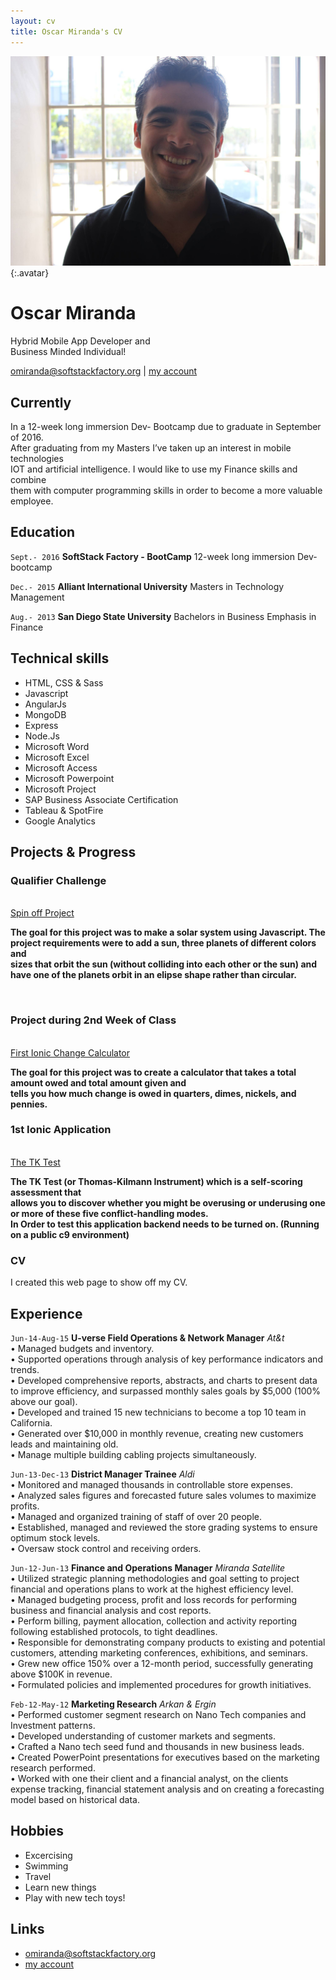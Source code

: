```yaml
---
layout: cv
title: Oscar Miranda's CV
---
```


![Oscar](./media/22.png){:.avatar}

# Oscar Miranda<br>
Hybrid Mobile App Developer and <br> 
Business Minded Individual!

<div id="webaddress">
<a href="mailto:">omiranda@softstackfactory.org</a>
|
<i class="fa fa-github"></i> <a href="https://github.com/omirandassf/omiranda.gitbhub.io.git">my account</a>
<!--|-->
<!--<i class="fa fa-twitter"></i> <a href="http://twitter.com/">mytwitteraccount</a>-->
</div>


## Currently

In a 12-week long immersion Dev- Bootcamp due to graduate in September of 2016.<br> 
After graduating from my Masters I’ve taken up an interest in mobile technologies <br>
IOT and artificial intelligence. I would like to use my Finance skills and combine <br>
them with computer programming skills in order to become a more valuable employee.


## Education

`Sept.- 2016`
__SoftStack Factory - BootCamp__ 12-week long immersion Dev-bootcamp

`Dec.- 2015`
__Alliant International University__ Masters in Technology Management

`Aug.- 2013`
__San Diego State University__ Bachelors in Business Emphasis in Finance


## Technical skills

* HTML, CSS & Sass
* Javascript
* AngularJs
* MongoDB
* Express
* Node.Js
* Microsoft Word
* Microsoft Excel
* Microsoft Access
* Microsoft Powerpoint
* Microsoft Project
* SAP Business Associate Certification 
* Tableau & SpotFire
* Google Analytics

## Projects & Progress

<h3>Qualifier Challenge</h3><br>
<a href="https://www.khanacademy.org/computer-programming/spin-off-of-orbiting-challenge-30-oscar/5506801775" target="_blank"> Spin off Project</a>
<p><strong>The goal for this project was to make a solar system using Javascript. The project requirements were to add a sun, three planets of different colors and <br>
sizes that orbit the sun (without colliding into each other or the sun) and have one of the planets orbit in an elipse shape rather than circular.</strong></p><br>
<!--<h3>Project during 1st Week of Class</h3><br>-->
<!--<a href="http://codepen.io/ozkar521/pen/QEEdyL" target="_blank">Train Challenge</a>-->
<!--<p><strong>The Objective was to create a program that would tell you which trains are running and which are not, <br>-->
<!--based on you setting the parameters in the beginning.</strong></p><br>-->
<h3>Project during 2nd Week of Class</h3><br>
<a href="http://codepen.io/ozkar521/pen/QEEdyL" target="_blank">First Ionic Change Calculator</a>
<p><strong>The goal for this project was to create a calculator that takes a total amount owed and total amount given and <br>
tells you how much change is owed in quarters, dimes, nickels, and pennies.</strong></p>
<h3>1st Ionic Application</h3><br>
<a href="https://ide.c9.io/oscar521/tktest" target="_blank">The TK Test</a>
<p><strong>The TK Test (or Thomas-Kilmann Instrument) which is a self-scoring assessment that <br>
allows you to discover whether you might be overusing or underusing one or more of these five conflict-handling modes.<br>
In Order to test this application backend needs to be turned on. (Running on a public c9 environment)</strong></p>



### CV

I created this web page to show off my CV. 

<!--## Achievements-->

<!--Coming Soon - Stay Tuned !-->

## Experience

`Jun-14-Aug-15`
__U-verse Field Operations & Network Manager__ <em>At&t</em><br>
•	Managed budgets and inventory.<br>
•	Supported operations through analysis of key performance indicators and trends.<br>
•	Developed comprehensive reports, abstracts, and charts to present data to improve efficiency, and surpassed monthly sales goals by $5,000 (100% above our goal).<br> 
•	Developed and trained 15 new technicians to become a top 10 team in California.<br>
•	Generated over $10,000 in monthly revenue, creating new customers leads and maintaining old.<br>
•	Manage multiple building cabling projects simultaneously.<br>

`Jun-13-Dec-13`
__District Manager Trainee__ <em>Aldi</em><br>
•	Monitored and managed thousands in controllable store expenses.<br>
•	Analyzed sales figures and forecasted future sales volumes to maximize profits.<br>
•	Managed and organized training of staff of over 20 people.<br>
•	Established, managed and reviewed the store grading systems to ensure optimum stock levels.<br>
•	Oversaw stock control and receiving orders.<br>


`Jun-12-Jun-13`
__Finance and Operations Manager__  <em>Miranda Satellite</em><br>
•	Utilized strategic planning methodologies and goal setting to project financial and operations plans to work at the highest efficiency level.<br>
•	Managed budgeting process, profit and loss records for performing business and financial analysis and cost reports.<br>
•	Perform billing, payment allocation, collection and activity reporting following established protocols, to tight deadlines.<br> 
•	Responsible for demonstrating company products to existing and potential customers, attending marketing conferences, exhibitions, and seminars.<br> 
•	Grew new office 150% over a 12-month period, successfully generating above $100K in revenue.<br>
•	Formulated policies and implemented procedures for growth initiatives.<br>



`Feb-12-May-12`
__Marketing Research__  <em>Arkan & Ergin</em><br>
• 	Performed customer segment research on Nano Tech companies and Investment patterns.<br>
• 	Developed understanding of customer markets and segments.<br>
•	Crafted a Nano tech seed fund and thousands in new business leads.<br>
•	Created PowerPoint presentations for executives based on the marketing research performed.<br> 
•	Worked with one their client and a financial analyst, on the clients expense tracking, financial statement analysis and on creating a forecasting model based on historical data.<br>




## Hobbies

* Excercising
* Swimming
* Travel
* Learn new things
* Play with new tech toys!

## Links

* <i class="fa fa-envelope"></i> <a href="mailto:">omiranda@softstackfactory.org</a><br />
* <i class="fa fa-github"></i> <a href="https://github.com/omirandassf">my account</a><br />
<!--* <i class="fa fa-twitter"></i> <a href="http://twitter.com/">mytwitteraccount</a><br />-->
<!--* <i class="fa fa-stack-overflow"></i> <a href="http://stackoverflow.com/">SO Account</a>-->
<!--* <i class="fa fa-google"></i> <a href="http://scholar.google.com/">scholar</a>-->
